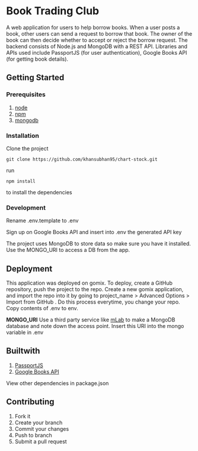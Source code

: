 # Book Trading Club

A web application for users to help borrow books. When a user posts a book, other users can send a request to borrow that book. The owner of the book can then decide whether to accept or reject the borrow request. The backend consists of Node.js and MongoDB with a REST API. Libraries and APIs used include PassportJS (for user authentication), Google Books API (for getting book details).

## Getting Started

### Prerequisites

1. [node](https://nodejs.org/en/)
2. [npm](https://www.npmjs.com)
3. [mongodb](https://www.mongodb.com/)

### Installation
Clone the project

```git
git clone https://github.com/khansubhan95/chart-stock.git
```

run

```
npm install
```

to install the dependencies

### Development
Rename .env.template to .env

Sign up on Google Books API and insert into .env the generated API key

The project uses MongoDB to store data so make sure you have it installed. Use the MONGO_URI to access a DB from the app.

## Deployment
This application was deployed on gomix. To deploy, create a GitHub repository, push the project to the repo. Create a new gomix application, and import the repo into it by going to project_name > Advanced Options > Import from GitHub . Do this process everytime, you change your repo. Copy contents of .env to env.

**MONGO_URI**
Use a third party service like [mLab](https://mlab.com/) to make a MongoDB database and note down the access point. Insert this URI into the mongo variable in .env


## Builtwith
1. [PassportJS](http://passportjs.org/)      
2. [Google Books API](https://developers.google.com/books/)

View other dependencies in package.json

## Contributing
1. Fork it
2. Create your branch
3. Commit your changes
4. Push to branch
5. Submit a pull request